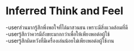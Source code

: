 # Inferred Think and Feel
-userส่วนมากรู้สึกพึ่งพอใจที่ได้มาสวนธน เพราะมีสิ่งแวดล้อมที่ดี<br>
-userรู้สึกว่าควรมีถังขยะมากกว่าเพื่อให้เพียงพอต่อผู้ใช้<br>
-userรู้สึกผิดหวังที่มีเครื่องเล่นน้อยไม่เพียงพอต่อผู้ใช้งาน<br>
